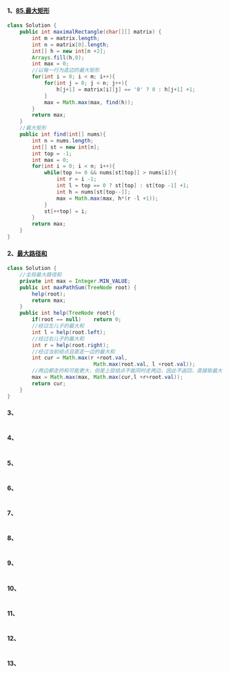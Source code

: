 #### 1、[85.最大矩形](https://leetcode.cn/problems/maximal-rectangle/)

```java
class Solution {
    public int maximalRectangle(char[][] matrix) {
        int m = matrix.length;
        int n = matrix[0].length;
        int[] h = new int[n +2];
        Arrays.fill(h,0);
        int max = 0;
        //以每一行为底边的最大矩形
        for(int i = 0; i < m; i++){
            for(int j = 0; j < n; j++){
                h[j+1] = matrix[i][j] == '0' ? 0 : h[j+1] +1;
            }
            max = Math.max(max, find(h));
        }
        return max;
    }
    //最大矩形
    public int find(int[] nums){
        int n = nums.length;
        int[] st = new int[n];
        int top = -1;
        int max = 0;
        for(int i = 0; i < n; i++){
            while(top >= 0 && nums[st[top]] > nums[i]){
                int r = i -1;
                int l = top == 0 ? st[top] : st[top -1] +1;
                int h = nums[st[top--]];
                max = Math.max(max, h*(r -l +1));
            }
            st[++top] = i;
        }
        return max;
    }
}
```

#### 2、[最大路径和](https://leetcode.cn/problems/binary-tree-maximum-path-sum/description/)



```java
class Solution {
    //全局最大路径和
    private int max = Integer.MIN_VALUE;
    public int maxPathSum(TreeNode root) {
        help(root);
        return max;
    }
    public int help(TreeNode root){
        if(root == null)    return 0;
        //经过左儿子的最大和
        int l = help(root.left);
        //经过右儿子的最大和
        int r = help(root.right);
        //经过当前结点且直走一边的最大和
        int cur = Math.max(r +root.val,
                            Math.max(root.val, l +root.val));
        //两边都走的和可能更大，但是上层结点不能同时走两边，因此不返回，直接取最大
        max = Math.max(max, Math.max(cur,l +r+root.val));
        return cur;
    }
}
```



#### 3、



```java

```



#### 4、



```java

```



#### 5、



```java

```



#### 6、



```java

```



#### 7、



```java

```



#### 8、



```java

```



#### 9、



```java

```



#### 10、



```java

```



#### 11、



```java

```



#### 12、



```java

```



#### 13、



```java

```



#### 